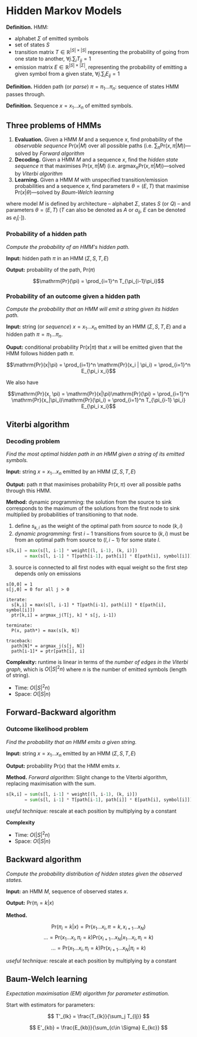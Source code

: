 # Hidden Markov Models

**Definition.** HMM:

* alphabet $\Sigma$ of emitted symbols
* set of states $S$
* transition matrix $T \in \mathbb{R}^{|S| \times |S|}$ representing the probability of going from one state to another, $\forall j. \sum_{i}T_{ij} = 1$
* emission matrix $E \in \mathbb{R}^{|S| \times |\Sigma|}$, representing the probability of emitting a given symbol from a given state, $\forall j. \sum_{i} E_{ij} = 1$


**Definition.** Hidden path (or *parse*) $\pi = \pi_1 \dots \pi_n$: sequence of states HMM passes through.

**Definition.** Sequence $x = x_1\dots x_n$ of emitted symbols.

## Three problems of HMMs
1. **Evaluation.** Given a HMM $M$ and a sequence $x$, find probability of the *observable sequence* $\mathrm{Pr}(x|M)$ over all possible paths (i.e. $\sum_\pi \mathrm{Pr}(x, \pi|M)$)—solved by *Forward algorithm*
2. **Decoding.** Given a HMM $M$ and a sequence $x$, find the *hidden state sequence* $\pi$ that maximises $\mathrm{Pr}(x, \pi|M)$ (i.e. $\mathrm{argmax}_\pi \mathrm{Pr}(x, \pi |M)$)—solved by *Viterbi algorithm*
3. **Learning.** Given a HMM $M$ with unspecified transition/emission probabilities and a sequence $x$, find parameters $\theta = (E, T)$ that maximise $\mathrm{Pr}(x|\theta)$—solved by *Baum-Welch learning*

where model $M$ is defined by architecture – alphabet $\Sigma$, states $S$ (or $Q$) – and parameters $\theta = (E, T)$ ($T$ can also be denoted as $A$ or $a_{ij}$, $E$ can be denoted as $e_i[\cdot]$).

### Probability of a hidden path

*Compute the probability of an HMM's hidden path.*

**Input:** hidden path $\pi$ in an HMM $(\Sigma, S, T, E)$

**Output:** probability of the path, $\mathrm{Pr}(\pi)$

$$\mathrm{Pr}(\pi) = \prod_{i=1}^n T_{\pi_{i-1}\pi_i}$$

### Probability of an outcome given a hidden path

*Compute the probability that an HMM will emit a string given its hidden path.*

**Input:** string (or *sequence*) $x = x_1\dots x_n$ emitted by an HMM $(\Sigma, S, T, E)$ and a hidden path $\pi = \pi_1\dots \pi_n$.

**Ouput:** conditional probability $\mathrm{Pr}(x|\pi)$ that $x$ will be emitted given that the HMM follows hidden path $\pi$.

$$\mathrm{Pr}(x|\pi) = \prod_{i=1}^n \mathrm{Pr}(x_i | \pi_i) = \prod_{i=1}^n E_{\pi_i x_i}$$


We also have

$$\mathrm{Pr}(x, \pi) = \mathrm{Pr}(x|\pi)\mathrm{Pr}(\pi) = \prod_{i=1}^n \mathrm{Pr}(x_|\pi_i)\mathrm{Pr}(\pi_i) = \prod_{i=1}^n T_{\pi_{i-1} \pi_i} E_{\pi_i x_i}$$

<!-- ### Performance
### Classifying proteins with profile HMMs

### Soft decoding problem -->

## Viterbi algorithm

### Decoding problem

*Find the most optimal hidden path in an HMM given a string of its emitted symbols.*

**Input:** string $x = x_1\dots x_n$ emitted by an HMM $(\Sigma, S, T, E)$

**Output:** path $\pi$ that maximises probability $\mathrm{Pr}(x, \pi)$ over all possible paths through this HMM.

**Method:** dynamic programming: the solution from the source to sink corresponds to the maximum of the solutions from the first node to sink multiplied by probabilities of transitioning to that node.

1. define $s_{k,i}$ as the weight of the optimal path from *source* to node $(k,i)$
2. *dynamic programming*: first $i-1$ transitions from source to $(k,i)$ must be from an optimal path from source to $(l, i-1)$ for some state $l$.

```python
s[k,i] = max(s[l, i-1] * weight[(l, i-1), (k, i)])
       = max(s[l, i-1] * T[path[i-1], path[i]] * E[path[i], symbol[i]])
```
3. source is connected to all first nodes with equal weight so the first step depends only on emissions

```
s[0,0] = 1
s[j,0] = 0 for all j > 0

iterate:
  s[k,i] = max(s[l, i-1] * T[path[i-1], path[i]] * E[path[i], symbol[i]])
  ptr[k,i] = argmax_j(T[j, k] * s[j, i-1])

terminate:
  P(x, path*) = max(s[k, N])

traceback:
  path[N]* = argmax_j(s[j, N])
  path[i-1]* = ptr[path[i], i]
```

**Complexity:** runtime is linear in terms of the *number of edges in the Viterbi graph*, which is $O(|S|^2 n)$ where $n$ is the number of emitted symbols (length of string).

* Time: $O(|S|^2 n)$
* Space: $O(|S|n)$


## Forward-Backward algorithm

### Outcome likelihood problem

*Find the probability that an HMM emits a given string.*

**Input:** string $x=x_1\dots x_n$ emitted by an HMM $(\Sigma, S, T, E)$

**Output:** probability $\mathrm{Pr}(x)$ that the HMM emits $x$.

**Method.** *Forward algorithm*: Slight change to the Viterbi algorithm, replacing maximisation with the sum.

```python
s[k,i] = sum(s[l, i-1] * weight[(l, i-1), (k, i)])
       = sum(s[l, i-1] * T[path[i-1], path[i]] * E[path[i], symbol[i]])
```
*useful technique:* rescale at each position by multiplying by a constant

**Complexity**

* Time: $O(|S|^2n)$
* Space: $O(|S|n)$

## Backward algorithm

*Compute the probability distribution of hidden states given the observed states.*

**Input:** an HMM $M$, sequence of observed states $x$.

**Output:** $\mathrm{Pr}(\pi_i =k | x)$

**Method.**

$$\mathrm{Pr}(\pi_i=k|x) = \mathrm{Pr}(x_1\dots x_i, \pi=k, x_{i+1}\dots x_N)$$
$$ ... = \mathrm{Pr}(x_1\dots x_i, \pi_i = k) \mathrm{Pr}(x_{i+1} \dots x_N | x_1\dots x_i, \pi_i = k)$$
$$... = \mathrm{Pr}(x_1\dots x_i, \pi_i = k)\mathrm{Pr}(x_{i+1}\dots x_N| \pi_i = k)$$

*useful technique:* rescale at each position by multiplying by a constant

## Baum-Welch learning

*Expectation maximisation (EM) algorithm for parameter estimation.*

Start with estimators for parameters:

$$
T'_{lk} = \frac{T_{lk}}{\sum_j T_{lj}}
$$

$$
E'_{kb} = \frac{E_{kb}}{\sum_{c\in \Sigma} E_{kc}}
$$